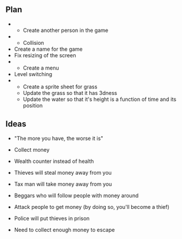 ## Plan

-
    - Create another person in the game
-
    - Collision
- Create a name for the game
- Fix resizing of the screen
-
    - Create a menu
- Level switching
-
    - Create a sprite sheet for grass
    - Update the grass so that it has 3dness
    - Update the water so that it's height is a function of time and its
      position

## Ideas

- "The more you have, the worse it is"

- Collect money
- Wealth counter instead of health
- Thieves will steal money away from you
- Tax man will take money away from you
- Beggars who will follow people with money around
- Attack people to get money (by doing so, you'll become a thief)
- Police will put thieves in prison

- Need to collect enough money to escape
